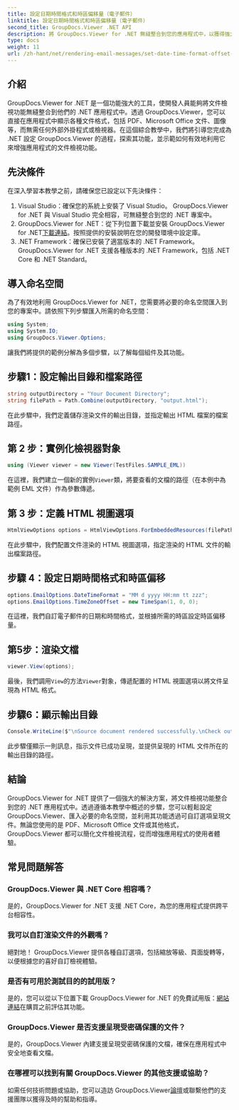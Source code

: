 ```yaml
---
title: 設定日期時間格式和時區偏移量（電子郵件）
linktitle: 設定日期時間格式和時區偏移量（電子郵件）
second_title: GroupDocs.Viewer .NET API
description: 將 GroupDocs.Viewer for .NET 無縫整合到您的應用程式中，以獲得強大的文件檢視功能。透過可自訂的選項增強使用者體驗。
type: docs
weight: 11
url: /zh-hant/net/rendering-email-messages/set-date-time-format-offset-email/
---
```


## 介紹
GroupDocs.Viewer for .NET 是一個功能強大的工具，使開發人員能夠將文件檢視功能無縫整合到他們的 .NET 應用程式中。透過 GroupDocs.Viewer，您可以直接在應用程式中顯示各種文件格式，包括 PDF、Microsoft Office 文件、圖像等，而無需任何外部外掛程式或檢視器。在這個綜合教學中，我們將引導您完成為 .NET 設定 GroupDocs.Viewer 的過程，探索其功能，並示範如何有效地利用它來增強應用程式的文件檢視功能。
## 先決條件
在深入學習本教學之前，請確保您已設定以下先決條件：
1. Visual Studio：確保您的系統上安裝了 Visual Studio。 GroupDocs.Viewer for .NET 與 Visual Studio 完全相容，可無縫整合到您的 .NET 專案中。
2.  GroupDocs.Viewer for .NET：從下列位置下載並安裝 GroupDocs.Viewer for .NET[下載連結](https://releases.groupdocs.com/viewer/net/)。按照提供的安裝說明在您的開發環境中設定庫。
3. .NET Framework：確保已安裝了適當版本的 .NET Framework。 GroupDocs.Viewer for .NET 支援各種版本的 .NET Framework，包括 .NET Core 和 .NET Standard。

## 導入命名空間
為了有效地利用 GroupDocs.Viewer for .NET，您需要將必要的命名空間匯入到您的專案中。請依照下列步驟匯入所需的命名空間：

```csharp
using System;
using System.IO;
using GroupDocs.Viewer.Options;
```


讓我們將提供的範例分解為多個步驟，以了解每個組件及其功能。
## 步驟1：設定輸出目錄和檔案路徑
```csharp
string outputDirectory = "Your Document Directory";
string filePath = Path.Combine(outputDirectory, "output.html");
```
在此步驟中，我們定義儲存渲染文件的輸出目錄，並指定輸出 HTML 檔案的檔案路徑。
## 第 2 步：實例化檢視器對象
```csharp
using (Viewer viewer = new Viewer(TestFiles.SAMPLE_EML))
```
在這裡，我們建立一個新的實例`Viewer`類，將要查看的文檔的路徑（在本例中為範例 EML 文件）作為參數傳遞。
## 第 3 步：定義 HTML 視圖選項
```csharp
HtmlViewOptions options = HtmlViewOptions.ForEmbeddedResources(filePath);
```
在此步驟中，我們配置文件渲染的 HTML 視圖選項，指定渲染的 HTML 文件的輸出檔案路徑。
## 步驟 4：設定日期時間格式和時區偏移
```csharp
options.EmailOptions.DateTimeFormat = "MM d yyyy HH:mm tt zzz";
options.EmailOptions.TimeZoneOffset = new TimeSpan(1, 0, 0);
```
在這裡，我們自訂電子郵件的日期和時間格式，並根據所需的時區設定時區偏移量。
## 第5步：渲染文檔
```csharp
viewer.View(options);
```
最後，我們調用`View`的方法`Viewer`對象，傳遞配置的 HTML 視圖選項以將文件呈現為 HTML 格式。
## 步驟6：顯示輸出目錄
```csharp
Console.WriteLine($"\nSource document rendered successfully.\nCheck output in {outputDirectory}.");
```
此步驟僅顯示一則訊息，指示文件已成功呈現，並提供呈現的 HTML 文件所在的輸出目錄的路徑。

## 結論
GroupDocs.Viewer for .NET 提供了一個強大的解決方案，將文件檢視功能整合到您的 .NET 應用程式中。透過遵循本教學中概述的步驟，您可以輕鬆設定 GroupDocs.Viewer、匯入必要的命名空間，並利用其功能透過可自訂選項呈現文件。無論您使用的是 PDF、Microsoft Office 文件或其他格式，GroupDocs.Viewer 都可以簡化文件檢視流程，從而增強應用程式的使用者體驗。
## 常見問題解答
### GroupDocs.Viewer 與 .NET Core 相容嗎？
是的，GroupDocs.Viewer for .NET 支援 .NET Core，為您的應用程式提供跨平台相容性。
### 我可以自訂渲染文件的外觀嗎？
絕對地！ GroupDocs.Viewer 提供各種自訂選項，包括縮放等級、頁面旋轉等，以便根據您的喜好自訂檢視體驗。
### 是否有可用於測試目的的試用版？
是的，您可以從以下位置下載 GroupDocs.Viewer for .NET 的免費試用版：[網站連結](https://releases.groupdocs.com/viewer/net/)在購買之前評估其功能。
### GroupDocs.Viewer 是否支援呈現受密碼保護的文件？
是的，GroupDocs.Viewer 內建支援呈現受密碼保護的文檔，確保在應用程式中安全地查看文檔。
### 在哪裡可以找到有關 GroupDocs.Viewer 的其他支援或協助？
如需任何技術問題或協助，您可以造訪 GroupDocs.Viewer[論壇](https://forum.groupdocs.com/c/viewer/9)或聯繫他們的支援團隊以獲得及時的幫助和指導。